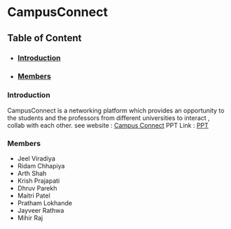 # CampusConnect

## Table of Content

- ### [Introduction](#introduction)
- ### [Members](#members)

### Introduction

CampusConnect is a networking platform which provides an opportunity to the students and the professors from different universities to interact , collab with each other. 
see website : [Campus Connect](https://campusconnect313.netlify.app/)
PPT Link : [PPT](https://docs.google.com/presentation/d/1SUNe6SjJ5OA36MTzk95XKEibBBtTNLBMCP6AX_P60V0/edit?usp=sharing)

### Members

- Jeel Viradiya
- Ridam Chhapiya
- Arth Shah
- Krish Prajapati
- Dhruv Parekh
- Maitri Patel
- Pratham Lokhande
- Jayveer Rathwa
- Mihir Raj
    
